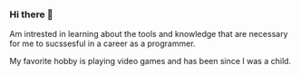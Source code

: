 ### Hi there 👋

Am intrested in learning about the tools and knowledge that are necessary for me to sucssesful in a career as a programmer.

My favorite hobby is playing video games and has been since I was a child.
<!--
**ORosado-0/ORosado-0** is a ✨ _special_ ✨ repository because its `README.md` (this file) appears on your GitHub profile.


